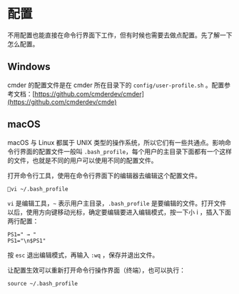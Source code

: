# 配置

不用配置也能直接在命令行界面下工作，但有时候也需要去做点配置。先了解一下怎么配置。

## Windows

cmder 的配置文件是在 cmder 所在目录下的 `config/user-profile.sh` 。配置参考文档：[https://github.com/cmderdev/cmder](https://github.com/cmderdev/cmde)

## **macOS**

macOS 与 Linux 都属于 UNIX 类型的操作系统，所以它们有一些共通点。影响命令行界面的配置文件一般叫 `.bash_profile`，每个用户的主目录下面都有一个这样的文件，也就是不同的用户可以使用不同的配置文件。

打开命令行工具，使用在命令行界面下的编辑器去编辑这个配置文件。

```
vi ~/.bash_profile
```

`vi` 是编辑工具，`~` 表示用户主目录，`.bash_profile` 是要编辑的文件。打开文件以后，使用方向键移动光标，确定要编辑要进入编辑模式，按一下小 i ，插入下面两行配置：

```
PS1=" → "
PS1="\n$PS1"
```

按 `esc` 退出编辑模式，再输入 `:wq` ，保存并退出文件。

让配置生效可以重新打开命令行操作界面（终端），也可以执行：

```
source ~/.bash_profile
```



